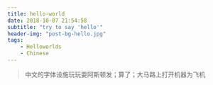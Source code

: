 ```yaml
---
title: hello-world
date: 2018-10-07 21:54:58
subtitle: "try to say 'hello'"
header-img: "post-bg-hello.jpg"
tags:
    - Helloworlds
    - Chinese
---
```


>中文的字体设施玩玩耍阿斯顿发；算了；大马路上打开机器为飞机
